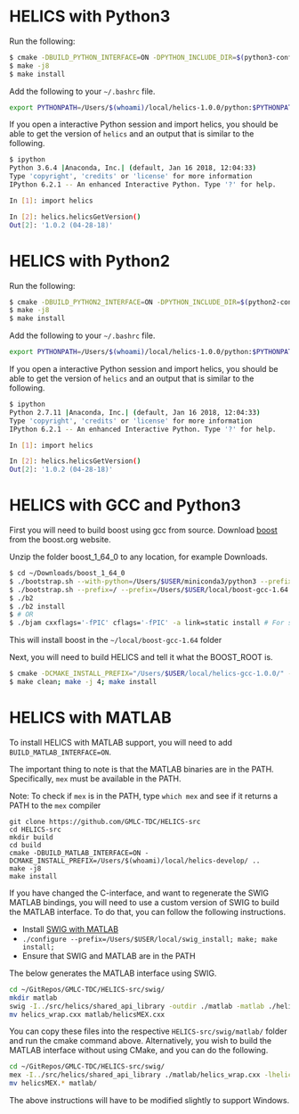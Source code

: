 # HELICS with Python3

Run the following:

```bash
$ cmake -DBUILD_PYTHON_INTERFACE=ON -DPYTHON_INCLUDE_DIR=$(python3-config --prefix)/include/python3.6m/ -DPYTHON_LIBRARY=$(python3-config --prefix)/lib/python3.6m/libpython3.6m.dylib -DCMAKE_INSTALL_PREFIX=/Users/$(whoami)/local/helics-1.0.0/ ..
$ make -j8
$ make install
```

Add the following to your `~/.bashrc` file.

```bash
export PYTHONPATH=/Users/$(whoami)/local/helics-1.0.0/python:$PYTHONPATH
```

If you open a interactive Python session and import helics, you should be able to get the version of `helics` and an output that is similar to the following.

```bash
$ ipython
Python 3.6.4 |Anaconda, Inc.| (default, Jan 16 2018, 12:04:33)
Type 'copyright', 'credits' or 'license' for more information
IPython 6.2.1 -- An enhanced Interactive Python. Type '?' for help.

In [1]: import helics

In [2]: helics.helicsGetVersion()
Out[2]: '1.0.2 (04-28-18)'

```

# HELICS with Python2

Run the following:

```bash
$ cmake -DBUILD_PYTHON2_INTERFACE=ON -DPYTHON_INCLUDE_DIR=$(python2-config --prefix)/include/python2.7/ -DPYTHON_LIBRARY=$(python2-config --prefix)/lib/python2.7/libpython2.7.dylib -DCMAKE_INSTALL_PREFIX=/Users/$(whoami)/local/helics-1.0.0/ ..
$ make -j8
$ make install
```

Add the following to your `~/.bashrc` file.

```bash
export PYTHONPATH=/Users/$(whoami)/local/helics-1.0.0/python:$PYTHONPATH
```

If you open a interactive Python session and import helics, you should be able to get the version of `helics` and an output that is similar to the following.

```bash
$ ipython
Python 2.7.11 |Anaconda, Inc.| (default, Jan 16 2018, 12:04:33)
Type 'copyright', 'credits' or 'license' for more information
IPython 6.2.1 -- An enhanced Interactive Python. Type '?' for help.

In [1]: import helics

In [2]: helics.helicsGetVersion()
Out[2]: '1.0.2 (04-28-18)'

```

# HELICS with GCC and Python3

First you will need to build boost using gcc from source. Download
[boost](http://www.boost.org/users/history/version_1_64_0.html) from the
boost.org website.

Unzip the folder boost\_1\_64\_0 to any location, for example Downloads.

```bash
$ cd ~/Downloads/boost_1_64_0
$ ./bootstrap.sh --with-python=/Users/$USER/miniconda3/python3 --prefix=/usr/local/Cellar/gcc/7.2.0_1/bin/gcc-7
$ ./bootstrap.sh --prefix=/ --prefix=/Users/$USER/local/boost-gcc-1.64
$ ./b2
$ ./b2 install
$ # OR
$ ./bjam cxxflags='-fPIC' cflags='-fPIC' -a link=static install # For static linking
```

This will install boost in the `~/local/boost-gcc-1.64` folder

Next, you will need to build HELICS and tell it what the BOOST\_ROOT is.

```bash
$ cmake -DCMAKE_INSTALL_PREFIX="/Users/$USER/local/helics-gcc-1.0.0/" -DBOOST_ROOT="/Users/$USER/local/boost-gcc-1.64" -DBUILD_PYTHON_INTERFACE=ON -DPYTHON_LIBRARY=$(python3-config --prefix)/lib/libpython3.6m.dylib -DPYTHON_INCLUDE_DIR=$(python3-config --prefix)/include/python3.6m -DCMAKE_C_COMPILER=/usr/local/Cellar/gcc/7.2.0_1/bin/gcc-7 -DCMAKE_CXX_COMPILER=/usr/local/Cellar/gcc/7.2.0_1/bin/g++-7 ../
$ make clean; make -j 4; make install
```

# HELICS with MATLAB

To install HELICS with MATLAB support, you will need to add `BUILD_MATLAB_INTERFACE=ON`.

The important thing to note is that the MATLAB binaries are in the PATH.
Specifically, `mex` must be available in the PATH.

<div class="admonition note">

Note: To check if `mex` is in the PATH, type `which mex` and see if it returns a PATH to the `mex` compiler

</div>

```
git clone https://github.com/GMLC-TDC/HELICS-src
cd HELICS-src
mkdir build
cd build
cmake -DBUILD_MATLAB_INTERFACE=ON -DCMAKE_INSTALL_PREFIX=/Users/$(whoami)/local/helics-develop/ ..
make -j8
make install
```

If you have changed the C-interface, and want to regenerate the SWIG MATLAB bindings, you will need to use a custom version of SWIG to build the MATLAB interface.
To do that, you can follow the following instructions.

- Install [SWIG with MATLAB](https://github.com/jaeandersson/swig/)
- `./configure --prefix=/Users/$USER/local/swig_install; make; make install;`
- Ensure that SWIG and MATLAB are in the PATH

The below generates the MATLAB interface using SWIG.

```bash
cd ~/GitRepos/GMLC-TDC/HELICS-src/swig/
mkdir matlab
swig -I../src/helics/shared_api_library -outdir ./matlab -matlab ./helics.i
mv helics_wrap.cxx matlab/helicsMEX.cxx
```

You can copy these files into the respective `HELICS-src/swig/matlab/` folder and run the cmake command above.
Alternatively, you wish to build the MATLAB interface without using CMake, and you can do the following.

```bash
cd ~/GitRepos/GMLC-TDC/HELICS-src/swig/
mex -I../src/helics/shared_api_library ./matlab/helics_wrap.cxx -lhelicsSharedLib -L/path/to/helics_install/lib/helics/
mv helicsMEX.* matlab/
```

The above instructions will have to be modified slightly to support Windows.

